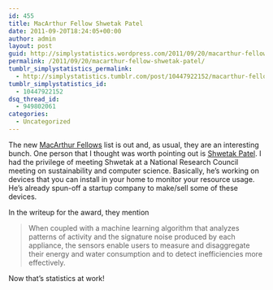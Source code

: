 ```yaml
---
id: 455
title: MacArthur Fellow Shwetak Patel
date: 2011-09-20T18:24:05+00:00
author: admin
layout: post
guid: http://simplystatistics.wordpress.com/2011/09/20/macarthur-fellow-shwetak-patel
permalink: /2011/09/20/macarthur-fellow-shwetak-patel/
tumblr_simplystatistics_permalink:
  - http://simplystatistics.tumblr.com/post/10447922152/macarthur-fellow-shwetak-patel
tumblr_simplystatistics_id:
  - 10447922152
dsq_thread_id:
  - 949802061
categories:
  - Uncategorized
---
```

The new <a href="http://www.macfound.org/site/c.lkLXJ8MQKrH/b.7728991/k.12E8/Meet_the_2011_Fellows.htm" target="_blank">MacArthur Fellows</a> list is out and, as usual, they are an interesting bunch. One person that I thought was worth pointing out is <a href="http://www.macfound.org/site/c.lkLXJ8MQKrH/b.7730995/k.96C7/Shwetak_Patel.htm" target="_blank">Shwetak Patel</a>. I had the privilege of meeting Shwetak at a National Research Council meeting on sustainability and computer science. Basically, he&#8217;s working on devices that you can install in your home to monitor your resource usage. He&#8217;s already spun-off a startup company to make/sell some of these devices. 

In the writeup for the award, they mention

> <span>When coupled with a machine learning algorithm that analyzes patterns of activity and the signature noise produced by each appliance, the sensors enable users to measure and disaggregate their energy and water consumption and to detect inefficiencies more effectively.</span>

<span>Now that&#8217;s statistics at work!</span>